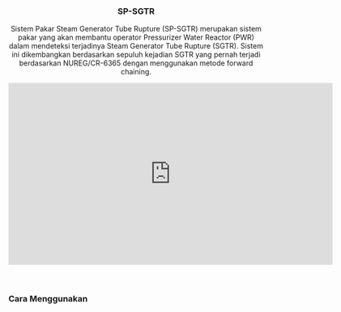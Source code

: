 <center>
	<h3>SP-SGTR</h3>
	<p style="font-size: 1em;">
		Sistem Pakar Steam Generator Tube Rupture (SP-SGTR) merupakan sistem pakar yang akan membantu operator Pressurizer Water Reactor (PWR) dalam mendeteksi terjadinya Steam Generator Tube Rupture (SGTR). Sistem ini dikembangkan berdasarkan sepuluh kejadian SGTR yang pernah terjadi berdasarkan NUREG/CR-6365 dengan menggunakan metode forward chaining.
	</p>
	<iframe style="width: 640px; height: 360px;" src="https://img.youtube.com/vi/tg84iilZ9Xo.jpg" frameborder="0" allowfullscreen></iframe>
	<br><br><br>
</center>
<div>
	<h3>Cara Menggunakan</h3>
</div>

